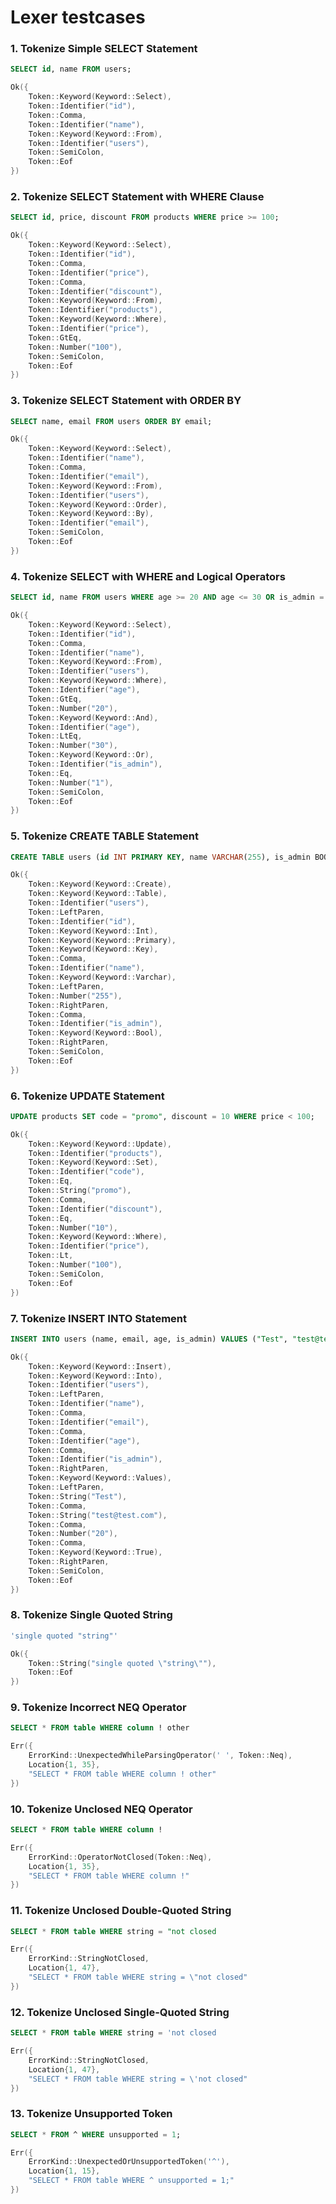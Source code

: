 # Lexer testcases

### 1. Tokenize Simple SELECT Statement

```sql
SELECT id, name FROM users;
```

```cpp
Ok({
    Token::Keyword(Keyword::Select),
    Token::Identifier("id"),
    Token::Comma,
    Token::Identifier("name"),
    Token::Keyword(Keyword::From),
    Token::Identifier("users"),
    Token::SemiColon,
    Token::Eof
})
```
### 2. Tokenize SELECT Statement with WHERE Clause

```sql
SELECT id, price, discount FROM products WHERE price >= 100;
```

```cpp
Ok({
    Token::Keyword(Keyword::Select),
    Token::Identifier("id"),
    Token::Comma,
    Token::Identifier("price"),
    Token::Comma,
    Token::Identifier("discount"),
    Token::Keyword(Keyword::From),
    Token::Identifier("products"),
    Token::Keyword(Keyword::Where),
    Token::Identifier("price"),
    Token::GtEq,
    Token::Number("100"),
    Token::SemiColon,
    Token::Eof
})
```

### 3. Tokenize SELECT Statement with ORDER BY

```sql
SELECT name, email FROM users ORDER BY email;
```

```cpp
Ok({
    Token::Keyword(Keyword::Select),
    Token::Identifier("name"),
    Token::Comma,
    Token::Identifier("email"),
    Token::Keyword(Keyword::From),
    Token::Identifier("users"),
    Token::Keyword(Keyword::Order),
    Token::Keyword(Keyword::By),
    Token::Identifier("email"),
    Token::SemiColon,
    Token::Eof
})
```

### 4. Tokenize SELECT with WHERE and Logical Operators

```sql
SELECT id, name FROM users WHERE age >= 20 AND age <= 30 OR is_admin = 1;
```

```cpp
Ok({
    Token::Keyword(Keyword::Select),
    Token::Identifier("id"),
    Token::Comma,
    Token::Identifier("name"),
    Token::Keyword(Keyword::From),
    Token::Identifier("users"),
    Token::Keyword(Keyword::Where),
    Token::Identifier("age"),
    Token::GtEq,
    Token::Number("20"),
    Token::Keyword(Keyword::And),
    Token::Identifier("age"),
    Token::LtEq,
    Token::Number("30"),
    Token::Keyword(Keyword::Or),
    Token::Identifier("is_admin"),
    Token::Eq,
    Token::Number("1"),
    Token::SemiColon,
    Token::Eof
})
```

### 5. Tokenize CREATE TABLE Statement

```sql
CREATE TABLE users (id INT PRIMARY KEY, name VARCHAR(255), is_admin BOOL);
```

```cpp
Ok({
    Token::Keyword(Keyword::Create),
    Token::Keyword(Keyword::Table),
    Token::Identifier("users"),
    Token::LeftParen,
    Token::Identifier("id"),
    Token::Keyword(Keyword::Int),
    Token::Keyword(Keyword::Primary),
    Token::Keyword(Keyword::Key),
    Token::Comma,
    Token::Identifier("name"),
    Token::Keyword(Keyword::Varchar),
    Token::LeftParen,
    Token::Number("255"),
    Token::RightParen,
    Token::Comma,
    Token::Identifier("is_admin"),
    Token::Keyword(Keyword::Bool),
    Token::RightParen,
    Token::SemiColon,
    Token::Eof
})
```

### 6. Tokenize UPDATE Statement

```sql
UPDATE products SET code = "promo", discount = 10 WHERE price < 100;
```

```cpp
Ok({
    Token::Keyword(Keyword::Update),
    Token::Identifier("products"),
    Token::Keyword(Keyword::Set),
    Token::Identifier("code"),
    Token::Eq,
    Token::String("promo"),
    Token::Comma,
    Token::Identifier("discount"),
    Token::Eq,
    Token::Number("10"),
    Token::Keyword(Keyword::Where),
    Token::Identifier("price"),
    Token::Lt,
    Token::Number("100"),
    Token::SemiColon,
    Token::Eof
})
```

### 7. Tokenize INSERT INTO Statement

```sql
INSERT INTO users (name, email, age, is_admin) VALUES ("Test", "test@test.com", 20, TRUE);
```

```cpp
Ok({
    Token::Keyword(Keyword::Insert),
    Token::Keyword(Keyword::Into),
    Token::Identifier("users"),
    Token::LeftParen,
    Token::Identifier("name"),
    Token::Comma,
    Token::Identifier("email"),
    Token::Comma,
    Token::Identifier("age"),
    Token::Comma,
    Token::Identifier("is_admin"),
    Token::RightParen,
    Token::Keyword(Keyword::Values),
    Token::LeftParen,
    Token::String("Test"),
    Token::Comma,
    Token::String("test@test.com"),
    Token::Comma,
    Token::Number("20"),
    Token::Comma,
    Token::Keyword(Keyword::True),
    Token::RightParen,
    Token::SemiColon,
    Token::Eof
})
```

### 8. Tokenize Single Quoted String

```sql
'single quoted "string"'
```

```cpp
Ok({
    Token::String("single quoted \"string\""),
    Token::Eof
})
```

### 9. Tokenize Incorrect NEQ Operator

```sql
SELECT * FROM table WHERE column ! other
```

```cpp
Err({
    ErrorKind::UnexpectedWhileParsingOperator(' ', Token::Neq),
    Location{1, 35},
    "SELECT * FROM table WHERE column ! other"
})
```

### 10. Tokenize Unclosed NEQ Operator

```sql
SELECT * FROM table WHERE column !
```

```cpp
Err({
    ErrorKind::OperatorNotClosed(Token::Neq),
    Location{1, 35},
    "SELECT * FROM table WHERE column !"
})
```

### 11. Tokenize Unclosed Double-Quoted String

```sql
SELECT * FROM table WHERE string = "not closed
```

```cpp
Err({
    ErrorKind::StringNotClosed,
    Location{1, 47},
    "SELECT * FROM table WHERE string = \"not closed"
})
```

### 12. Tokenize Unclosed Single-Quoted String

```sql
SELECT * FROM table WHERE string = 'not closed
```

```cpp
Err({
    ErrorKind::StringNotClosed,
    Location{1, 47},
    "SELECT * FROM table WHERE string = \'not closed"
})
```

### 13. Tokenize Unsupported Token

```sql
SELECT * FROM ^ WHERE unsupported = 1;
```

```cpp
Err({
    ErrorKind::UnexpectedOrUnsupportedToken('^'),
    Location{1, 15},
    "SELECT * FROM table WHERE ^ unsupported = 1;"
})
```
